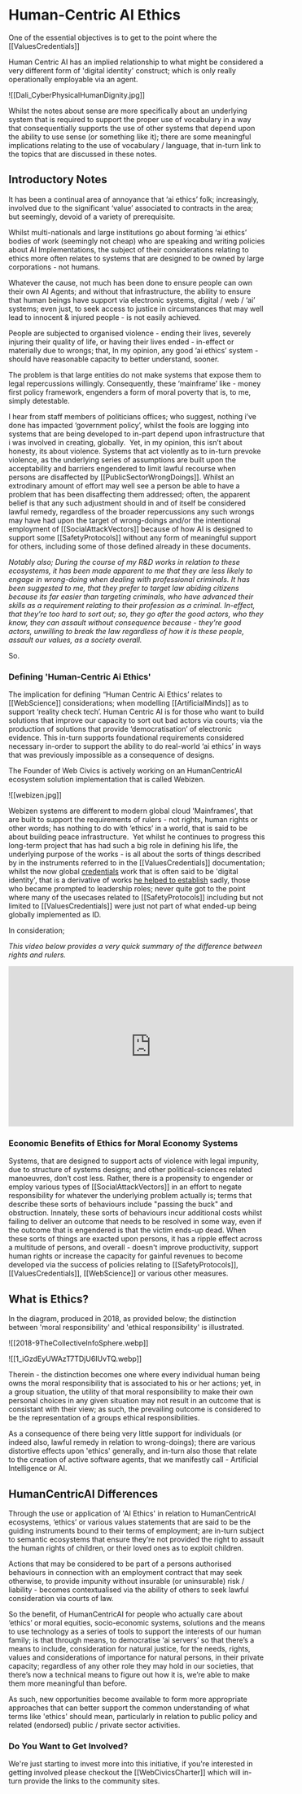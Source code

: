 # Human-Centric AI Ethics

One of the essential objectives is to get to the point where the [[ValuesCredentials]] 

Human Centric AI has an implied relationship to what might be considered a very different form of 'digital identity' construct; which is only really operationally employable via an agent.

![[Dali_CyberPhysicalHumanDignity.jpg]]

Whilst the notes about sense are more specifically about an underlying system that is required to support the proper use of vocabulary in a way that consequentially supports the use of other systems that depend upon the ability to use sense (or something like it); there are some meaningful implications relating to the use of vocabulary / language, that in-turn link to the topics that are discussed in these notes.  

## Introductory Notes

It has been a continual area of annoyance that ‘ai ethics’ folk; increasingly, involved due to the significant ‘value’ associated to contracts in the area; but seemingly, devoid of a variety of prerequisite.

Whilst multi-nationals and large institutions go about forming ‘ai ethics’ bodies of work (seemingly not cheap) who are speaking and writing policies about AI Implementations, the subject of their considerations relating to ethics more often relates to systems that are designed to be owned by large corporations - not humans.

Whatever the cause, not much has been done to ensure people can own their own AI Agents; and without that infrastructure, the ability to ensure that human beings have support via electronic systems, digital / web / ‘ai’ systems; even just, to seek access to justice in circumstances that may well lead to innocent & injured people - is not easily achieved.

People are subjected to organised violence - ending their lives, severely injuring their quality of life, or having their lives ended - in-effect or materially due to wrongs; that, In my opinion, any good ‘ai ethics’ system - should have reasonable capacity to better understand, sooner.

The problem is that large entities do not make systems that expose them to legal repercussions willingly.  Consequently, these ‘mainframe’ like - money first policy framework, engenders a form of moral poverty that is, to me, simply detestable.  

I hear from staff members of politicians offices; who suggest, nothing i’ve done has impacted ‘government policy’, whilst the fools are logging into systems that are being developed to in-part depend upon infrastructure that i was involved in creating, globally.  Yet, in my opinion, this isn’t about honesty, its about violence.  Systems that act violently as to in-turn prevoke violence, as the underlying series of assumptions are built upon the acceptability and barriers engendered to limit lawful recourse when persons are disaffected by [[PublicSectorWrongDoings]].  Whilst an extrodinary amount of effort may well see a person be able to have a problem that has been disaffecting them addressed; often, the apparent belief is that any such adjustment should in and of itself be considered lawful remedy, regardless of the broader repercussions any such wrongs may have had upon the target of wrong-doings and/or the intentional employment of [[SocialAttackVectors]] because of how AI is designed to support some [[SafetyProtocols]] without any form of meaningful support for others, including some of those defined already in these documents. 

*Notably also; During the course of my R&D works in relation to these ecosystems, it has been made apparent to me that they are less likely to engage in wrong-doing when dealing with professional criminals.  It has been suggested to me, that they prefer to target law abiding citizens because its far easier than targeting criminals, who have advanced their skills as a requirement relating to their profession as a criminal. In-effect, that they’re too hard to sort out; so, they go after the good actors, who they know, they can assault without consequence because - they’re good actors, unwilling to break the law regardless of how it is these people, assault our values, as a society overall.*   

So.  

### Defining 'Human-Centric Ai Ethics'

The implication for defining “Human Centric Ai Ethics’ relates to [[WebScience]] considerations; when modelling [[ArtificialMinds]] as to support ‘reality check tech’. Human Centric AI is for those who want to build solutions that improve our capacity to sort out bad actors via courts; via the production of solutions that provide ‘democratisation’ of electronic evidence. This in-turn supports foundational requirements considered necessary in-order to support the ability to do real-world ‘ai ethics’ in ways that was previously impossible as a consequence of designs. 

The Founder of Web Civics is actively working on an HumanCentricAI ecosystem solution implementation that is called Webizen.

![[webizen.jpg]]

Webizen systems are different to modern global cloud 'Mainframes', that are built to support the requirements of rulers - not rights, human rights or other words; has nothing to do with ‘ethics’ in a world, that is said to be about building peace infrastructure.  Yet whilst he continues to progress this long-term project that has had such a big role in defining his life, the underlying purpose of the works - is all about the sorts of things described by in the instruments referred to in the [[ValuesCredentials]]  documentation; whilst the now global [credentials](https://www.w3.org/community/credentials/) work that is often said to be 'digital identity', that is a derivative of works [he helped to establish](https://www.w3.org/community/credentials/2014/08/06/call-for-participation-in-credentials-community-group/) sadly, those who became prompted to leadership roles; never quite got to the point where many of the usecases related to [[SafetyProtocols]] including but not limited to [[ValuesCredentials]] were just not part of what ended-up being globally implemented as ID.

In consideration; 

*This video below provides a very quick summary of the difference between rights and rulers.*

<iframe width="560" height="315" src="https://www.youtube.com/embed/pRGhrYmUjU4" title="YouTube video player" frameborder="0" allow="accelerometer; autoplay; clipboard-write; encrypted-media; gyroscope; picture-in-picture; web-share" allowfullscreen></iframe>


### Economic Benefits of Ethics for Moral Economy Systems

Systems, that are designed to support acts of violence with legal impunity, due to structure of systems designs; and other political-sciences related manoeuvres, don’t cost less. Rather, there is a propensity to engender or employ various types of [[SocialAttackVectors]] in an effort to negate responsibility for whatever the underlying problem actually is; terms that describe these sorts of behaviours include "passing the buck" and obstruction.  Innately, these sorts of behaviours incur additional costs whilst failing to deliver an outcome that needs to be resolved in some way, even if the outcome that is engendered is that the victim ends-up dead.  When these sorts of things are exacted upon persons, it has a ripple effect across a multitude of persons, and overall - doesn't improve productivity, support human rights or increase the capacity for gainful revenues to become developed via the success of policies relating to [[SafetyProtocols]], [[ValuesCredentials]], [[WebScience]] or various other measures.

## What is Ethics? 

In the diagram, produced in 2018, as provided below; the distinction between 'moral responsibility' and 'ethical responsibility' is illustrated. 

![[2018-9TheCollectiveInfoSphere.webp]]

![[1_iGzdEyUWAzT7TDjU6IUvTQ.webp]]


Therein - the distinction becomes one where every individual human being owns the moral responsibility that is associated to his or her actions; yet, in a group situation, the utility of that moral responsibility to make their own personal choices in any given situation may not result in an outcome that is consistant with their view; as such, the prevailing outcome is considered to be the representation of a groups ethical responsibilities. 

As a consequence of there being very little support for individuals (or indeed also, lawful remedy in relation to wrong-doings); there are various distortive effects upon 'ethics' generally, and in-turn also those that relate to the creation of active software agents, that we manifestly call - Artificial Intelligence or AI.  

## HumanCentricAI Differences

Through the use or application of 'AI Ethics' in relation to HumanCentricAI ecosystems, ‘ethics’ or various values statements that are said to be the guiding instruments bound to their terms of employment; are in-turn subject to semantic ecosystems that ensure they’re not provided the right to assault the human rights of children, or their loved ones as to exploit children. 

Actions that may be considered to be part of a persons authorised behaviours in connection with an employment contract that may seek otherwise, to provide impunity without insurable (or uninsurable) risk / liability - becomes contextualised via the ability of others to seek lawful consideration via courts of law.  

So the benefit, of HumanCentricAI for people who actually care about ‘ethics’ or moral equities, socio-economic systems, solutions and the means to use technology as a series of tools to support the interests of our human family; is that through means, to democratise ‘ai servers’ so that there’s a means to include, consideration for natural justice, for the needs, rights, values and considerations of importance for natural persons, in their private capacity; regardless of any other role they may hold in our societies, that there’s now a technical means to figure out how it is, we’re able to make them more meaningful than before.

As such, new opportunities become available to form more appropriate approaches that can better support the common understanding of what terms like 'ethics' should mean, particularly in relation to public policy and related (endorsed) public / private sector activities.

### Do You Want to Get Involved?

We're just starting to invest more into this initiative, if you're interested in getting involved please checkout the [[WebCivicsCharter]] which will in-turn provide the links to the community sites.
